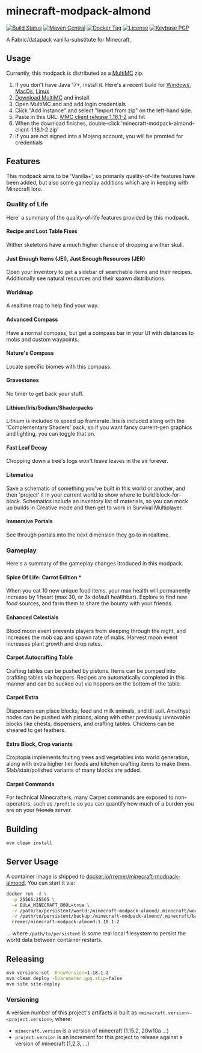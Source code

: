 # minecraft-modpack-almond

[![Build Status](https://img.shields.io/travis/rremer/minecraft-modpack-almond/master)](https://travis-ci.org/github/rremer/minecraft-modpack-almond)
[![Maven Central](https://img.shields.io/maven-central/v/com.github.rremer/minecraft-modpack-almond?versionPrefix=1.18.1-2)](https://search.maven.org/artifact/com.github.rremer/minecraft-modpack-almond-client/1.18.1-2/jar)
[![Docker Tag](https://img.shields.io/docker/v/rremer/minecraft-modpack-almond/1.18.1-2?label=docker)](https://hub.docker.com/repository/docker/rremer/minecraft-modpack-almond/general)
[![License](https://img.shields.io/github/license/rremer/minecraft-modpack-almond)](https://opensource.org/licenses/MIT)
[![Keybase PGP](https://img.shields.io/keybase/pgp/rremer)](https://keybase.io/rremer/pgp_keys.asc)

A Fabric/datapack vanilla-substitute for Minecraft.

## Usage

Currently, this modpack is distributed as a [MultiMC] zip.

1. If you don't have Java 17+, install it. Here's a recent build for [Windows](https://cdn.azul.com/zulu/bin/zulu17.32.13-ca-jdk17.0.2-win_x64.msi), [MacOs](https://www.azul.com/downloads/?version=java-17-lts&os=macos&architecture=x86-64-bit&package=jdk), [Linux](https://www.azul.com/downloads/?version=java-17-lts&os=linux&architecture=x86-64-bit&package=jdk)
2. [Download MultiMC] and install.
3. Open MultiMC and and add login credentials
4. Click "Add Instance" and select "Import from zip" on the left-hand side.
5. Paste in this URL: [MMC client release 1.18.1-2] and hit <Enter> 
6. When the download finishes, double-click 'minecraft-modpack-almond-client-1.18.1-2.zip'
7. If you are not signed into a Mojang account, you will be promted for credentials

## Features

This modpack aims to be 'Vanilla+', so primarily quality-of-life features have been added, but also some gameplay additions which are in keeping with Minecraft lore.

### Quality of Life

Here' a summary of the quality-of-life features provided by this modpack.

#### Recipe and Loot Table Fixes

Wither skeletons have a much higher chance of dropping a wither skull.

#### Just Enough Items (JEI), Just Enough Resources (JER)

Open your inventory to get a sidebar of searchable items and their recipes. Additionally see natural resources and their spawn distributions.

#### Worldmap

A realtime map to help find your way.

#### Advanced Compass

Have a normal compass, but get a compass bar in your UI with distances to mobs and custom waypoints.

#### Nature's Compass

Locate specific biomes with this compass.

#### Gravestones

No timer to get back your stuff.

#### Lithium/Iris/Sodium/Shaderpacks

Lithium is included to speed up framerate. Iris is included along with the 'Complementary Shaders' pack, so if you want fancy current-gen graphics and lighting, you can toggle that on.

#### Fast Leaf Decay

Chopping down a tree's logs won't leave leaves in the air forever.

#### Litematica

Save a schematic of something you've built in this world or another, and then 'project' it in your current world to show where to build block-for-block. Schematics include an inventory list of materials, so you can mock up builds in Creative mode and then get to work in Survival Multiplayer.

#### Immersive Portals

See through portals into the next dimension they go to in realtime.

### Gameplay

Here's a summary of the gameplay changes itroduced in this modpack.

#### Spice Of Life: Carrot Edition *

When you eat 10 new unique food items, your max health will permanently increase by 1 heart (max 30, or 3x default healthbar). Explore to find new food sources, and farm them to share the bounty with your friends.

#### Enhanced Celestials

Blood moon event prevents players from sleeping through the night, and increases the mob cap and spawn rate of mabs. Harvest moon event increases plant growth and drop rates.


#### Carpet Autocrafting Table

Crafting tables can be pushed by pistons. Items can be pumped into crafiting tables via hoppers. Recipes are automatically completed in this manner and can be sucked out via hoppers on the bottom of the table. 

#### Carpet Extra

Dispensers can place blocks, feed and milk animals, and till soil. Amethyst nodes can be pushed with pistons, along with other previously unmovable blocks like chests, dispensers, and crafting tables. Chickens can be sheared to get feathers.


#### Extra Block, Crop variants

Croptopia implements fruiting trees and vegetables into world generation, along with extra higher tier foods and kitchen crafting items to make them. Slab/stair/polished variants of many blocks are added.


#### Carpet Commands

For technical Minecrafters, many Carpet commands are exposed to non-operators, such as `/profile` so you can quantify how much of a burden you are on your ~~friends~~ server.


## Building

```sh
mvn clean install
```

## Server Usage

A container image is shipped to [docker.io/rremer/minecraft-modpack-almond]. You can start it via:
```sh
docker run -d \
  -p 25565:25565 \
  -e EULA_MINECRAFT_BOOL=true \
  -v /path/to/persistent/world:/minecraft-modpack-almond/.minecraft/world \
  -v /path/to/persistent/backup:/minecraft-modpack-almond/.minecraft/backup \
  rremer/minecraft-modpack-almond:1.18.1-2
```
... where ```/path/to/persistent``` is some real local filesystem to persist the world data between container restarts.


## Releasing

```sh
mvn versions:set -DnewVersion=1.18.1-2
mvn clean deploy -Dparameter.gpg.skip=false
mvn site site-deploy
```

### Versioning

A version number of this project's artifacts is built as ```<minecraft.version>-<project.version>```, where:
* ```minecraft.version``` is a version of minecraft (1.15.2, 20w10a ...)
* ```project.version``` is an increment for this project to release against a version of minecraft (1,2,3, ...)

[MultiMC]:https://multimc.org/
[Download MultiMC]:https://multimc.org/#Download
[MMC client release 1.18.1-2]:https://repo.maven.apache.org/maven2/com/github/rremer/minecraft-modpack-almond-client/1.18.1-2/minecraft-modpack-almond-client-1.18.1-2.zip
[docker.io/rremer/minecraft-modpack-almond]:https://hub.docker.com/r/rremer/minecraft-modpack-almond/tags
